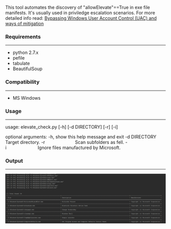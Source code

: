 This tool automates the discovery of "allowElevate"==True in exe file manifests. It's usually used in priviledge escalation scenarios. 
For more detailed info read:  [Bypassing Windows User Account Control (UAC) and ways of mitigation](https://www.greyhathacker.net/?p=796) 

    
### Requirements
-----------------------------
* python 2.7.x
* pefile
* tabulate 
* BeautifulSoup

    
### Compatibility
-----------------------------
* MS Windows
	
	
### Usage
-----------------------------
usage: elevate_check.py [-h] [-d DIRECTORY] [-r] [-i]

optional arguments:
  -h, show this help message and exit
  -d DIRECTORY      Target directory.
  -r&nbsp;&nbsp;&nbsp;&nbsp;&nbsp;&nbsp;&nbsp;&nbsp;&nbsp;&nbsp;&nbsp;&nbsp;&nbsp;&nbsp;&nbsp;&nbsp;&nbsp;&nbsp;&nbsp;&nbsp;&nbsp;&nbsp;&nbsp; Scan subfolders as fell.
  -i&nbsp;&nbsp;&nbsp;&nbsp;&nbsp;&nbsp;&nbsp;&nbsp;&nbsp;&nbsp;&nbsp;&nbsp;&nbsp;&nbsp;&nbsp;&nbsp;&nbsp;&nbsp;&nbsp;&nbsp;&nbsp;&nbsp;&nbsp;&nbsp;&nbsp;Ignore files manufactured by Microsoft.

### Output
----------------------------
![Expected output](allowElevate.png?raw=true "Expected output")
